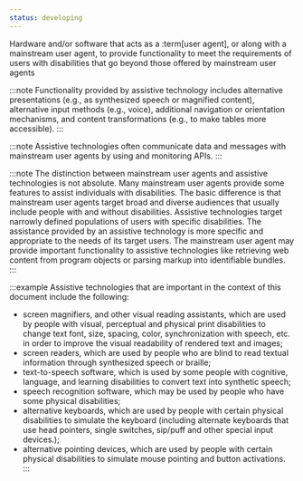 ```yaml
---
status: developing
---
```


Hardware and/or software that acts as a :term[user agent], or along with a mainstream user agent, to provide functionality to meet the requirements of users with disabilities that go beyond those offered by mainstream user agents

:::note
Functionality provided by assistive technology includes alternative presentations (e.g., as synthesized speech or magnified content), alternative input methods (e.g., voice), additional navigation or orientation mechanisms, and content transformations (e.g., to make tables more accessible).
:::

:::note
Assistive technologies often communicate data and messages with mainstream user agents by using and monitoring APIs.
:::

:::note
The distinction between mainstream user agents and assistive technologies is not absolute. Many mainstream user agents provide some features to assist individuals with disabilities. The basic difference is that mainstream user agents target broad and diverse audiences that usually include people with and without disabilities. Assistive technologies target narrowly defined populations of users with specific disabilities. The assistance provided by an assistive technology is more specific and appropriate to the needs of its target users. The mainstream user agent may provide important functionality to assistive technologies like retrieving web content from program objects or parsing markup into identifiable bundles.
:::

:::example
Assistive technologies that are important in the context of this document include the following:

* screen magnifiers, and other visual reading assistants, which are used by people with visual, perceptual and physical print disabilities to change text font, size, spacing, color, synchronization with speech, etc. in order to improve the visual readability of rendered text and images;
* screen readers, which are used by people who are blind to read textual information through synthesized speech or braille;
* text-to-speech software, which is used by some people with cognitive, language, and learning disabilities to convert text into synthetic speech;
* speech recognition software, which may be used by people who have some physical disabilities;
* alternative keyboards, which are used by people with certain physical disabilities to simulate the keyboard (including alternate keyboards that use head pointers, single switches, sip/puff and other special input devices.);
* alternative pointing devices, which are used by people with certain physical disabilities to simulate mouse pointing and button activations.
:::